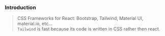 ### Introduction

> CSS Frameworks for React: Bootstrap, Tailwind, Material UI, material.io, etc... <br>
> `Tailwind` is fast because its code is written in CSS rather then react.
